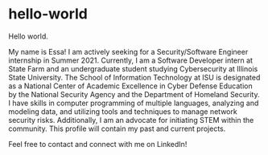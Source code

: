 # hello-world

Hello world.

My name is Essa! I am actively seeking for a Security/Software Engineer internship in Summer 2021. Currently, I am a Software Developer intern at State Farm and an undergraduate student studying Cybersecurity at Illinois State University. The School of Information Technology at ISU is designated as a National Center of Academic Excellence in Cyber Defense Education by the National Security Agency and the Department of Homeland Security. I have skills in computer programming of multiple languages, analyzing and modeling data, and utilizing tools and techniques to manage network security risks. Additionally, I am an advocate for initiating STEM within the community. This profile will contain my past and current projects.

Feel free to contact and connect with me on LinkedIn!
